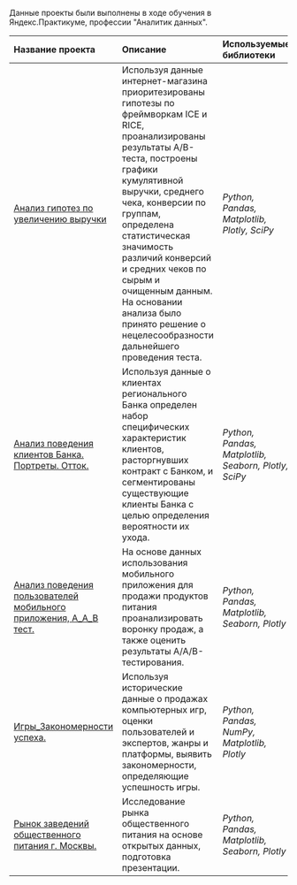 Данные проекты были выполнены в ходе обучения в Яндекс.Практикуме, профессии "Аналитик данных".

| Название проекта | Описание | Используемые библиотеки | 
| :---------------------- | :---------------------- | :---------------------- |
| [Анализ гипотез по увеличению выручки](https://github.com/bin61-git/pf/tree/master/Analysis%20of%20hypotheses%20to%20increase%20revenue) | Используя данные интернет-магазина приоритезированы гипотезы по фреймворкам ICE и RICE, проанализированы результаты A/B-теста, построены графики кумулятивной выручки, среднего чека, конверсии по группам, определена статистическая значимость различий конверсий и средних чеков по сырым и очищенным данным. На основании анализа было принято решение о нецелесообразности дальнейшего проведения теста.| *Python, Pandas, Matplotlib, Plotly, SciPy* |  
| [Анализ поведения клиентов Банка. Портреты. Отток.](https://github.com/bin61-git/pf/tree/master/Analysis%20of%20the%20behavior%20of%20Bank%20customers.%20Portraits.%20Outflow) | Используя данные о клиентах регионального Банка определен набор специфических характеристик клиентов, расторгнувших контракт с Банком, и сегментированы существующие клиенты Банка с целью определения вероятности их ухода.| *Python, Pandas, Matplotlib, Seaborn, Plotly, SciPy* |  
| [Анализ поведения пользователей мобильного приложения, А_А_В тест.](https://github.com/bin61-git/pf/tree/master/Analysis%20of%20the%20behavior%20of%20mobile%20application%20users%2C%20A_A_B%20test) | На основе данных использования мобильного приложения для продажи продуктов питания проанализировать воронку продаж, а также оценить результаты A/A/B-тестирования. | *Python, Pandas, Matplotlib, Seaborn, Plotly* |  
| [Игры_Закономерности успеха.](https://github.com/bin61-git/pf/tree/master/Games%20Patterns%20of%20success) | Используя исторические данные о продажах компьютерных игр, оценки пользователей и экспертов, жанры и платформы, выявить закономерности, определяющие успешность игры. | *Python, Pandas, NumPy, Matplotlib, Plotly* |  
| [Рынок заведений общественного питания г. Москвы.](https://github.com/bin61-git/pf/tree/master/The%20market%20of%20public%20catering%20establishments%20in%20Moscow) | Исследование рынка общественного питания на основе открытых данных, подготовка презентации. | *Python, Pandas, Matplotlib, Seaborn, Plotly* |  